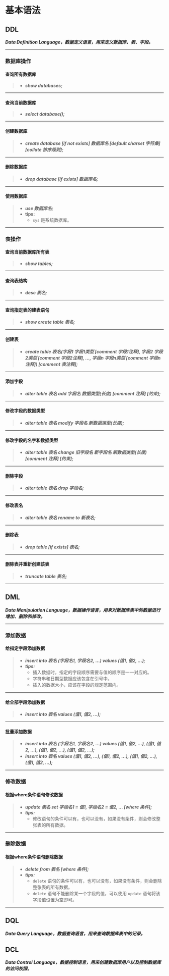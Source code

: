# 基本语法

## DDL

***Data Definition Language，数据定义语言，用来定义数据库、表、字段。***

---

### 数据库操作

#### 查询所有数据库

> - ***show databases;***

---

#### 查询当前数据库

> - ***select database();***

---

#### 创建数据库

> - ***create database [if not exists] 数据库名 [default charset 字符集] [collate 排序规则];***

---

#### 删除数据库

> - ***drop database [if exists] 数据库名;***

---

#### 使用数据库

> - ***use 数据库名;***
> - **tips:**
>   - `sys` 是系统数据库。

---

### 表操作

#### 查询当前数据库所有表

> - ***show tables;***

---

#### 查询表结构

> - ***desc 表名;***

---

#### 查询指定表的建表语句

> - ***show create table 表名;***

---

#### 创建表

> - ***create table 表名(字段1 字段1类型 [comment 字段1注释], 字段2 字段2类型 [comment 字段2注释], ..., 字段n 字段n类型 [comment 字段n注释]) [comment 表注释];***

---

#### 添加字段

> - ***alter table 表名 add 字段名 数据类型(长度) [comment 注释] [约束];***

---

#### 修改字段的数据类型

> - ***alter table 表名 modify 字段名 新数据类型(长度);***

---

#### 修改字段的名字和数据类型

> - ***alter table 表名 change 旧字段名 新字段名 新数据类型(长度) [comment 注释] [约束];***

---

#### 删除字段

> - ***alter table 表名 drop 字段名;***

---

#### 修改表名

> - ***alter table 表名 rename to 新表名;***

---

#### 删除表

> - ***drop table [if exists] 表名;***

---

#### 删除表并重新创建该表

> - ***truncate table 表名;***

---

## DML

***Data Manipulation Language，数据操作语言，用来对数据库表中的数据进行增加、删除和修改。***

---

### 添加数据

#### 给指定字段添加数据

> - ***insert into 表名 (字段名1, 字段名2, ...) values (值1, 值2, ...);***
> - ***tips:***
>   - 插入数据时，指定的字段顺序需要与值的顺序是一一对应的。
>   - 字符串和日期型数据应该包含在引号中。
>   - 插入的数据大小，应该在字段的规定范围内。

---

#### 给全部字段添加数据

> - ***insert into 表名 values (值1, 值2, ...);***

---

#### 批量添加数据

> - ***insert into 表名 (字段名1, 字段名2, ...) values (值1, 值2, ...), (值1, 值2, ...), (值1, 值2, ...), (值1, 值2, ...);***
> - ***insert into 表名 values (值1, 值2, ...), (值1, 值2, ...), (值1, 值2, ...), (值1, 值2, ...);***

---

### 修改数据

#### 根据where条件语句修改数据

> - ***update 表名 set 字段名1 = 值1, 字段名2 = 值2, ... [where 条件];***
> - ***tips:***
>   - 修改语句的条件可以有，也可以没有，如果没有条件，则会修改整张表的所有数据。

---

### 删除数据

#### 根据where条件语句删除数据

> - ***delete from 表名 [where 条件];***
> - ***tips:***
>   - `delete` 语句的条件可以有，也可以没有，如果没有条件，则会删除整张表的所有数据。
>   - `delete` 语句不能删除某一个字段的值，可以使用 `update` 语句将该字段值设置为空即可。

---

## DQL

***Data Query Language，数据查询语言，用来查询数据库表中的记录。***

## DCL

***Data Control Language，数据控制语言，用来创建数据库用户以及控制数据库的访问权限。***
